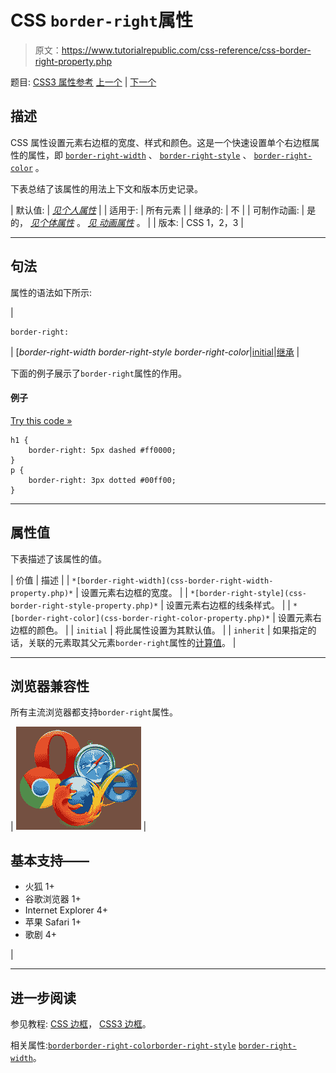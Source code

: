 # CSS `border-right`属性

> 原文：<https://www.tutorialrepublic.com/css-reference/css-border-right-property.php>

题目: [CSS3 属性参考](css3-properties.php) [上一个](css3-border-radius-property.php) | [下一个](css-border-right-color-property.php)

## 描述

CSS 属性设置元素右边框的宽度、样式和颜色。这是一个快速设置单个右边框属性的属性，即 [`border-right-width`](css-border-right-width-property.php) 、 [`border-right-style`](css-border-right-style-property.php) 、 [`border-right-color`](css-border-right-color-property.php) 。

下表总结了该属性的用法上下文和版本历史记录。

| 默认值: | *[见个人属性](#property-values)* |
| 适用于: | 所有元素 |
| 继承的: | 不 |
| 可制作动画: | 是的， *[见个体属性](#property-values)* 。 [*见* *动画属性*](css-animatable-properties.php) 。 |
| 版本: | CSS 1，2，3 |

* * *

## 句法

属性的语法如下所示:

| 

```
border-right: 
```

 | [*border-right-width border-right-style border-right-color*&#124;[initial](../definitions.php#initial)&#124;[继承](../definitions.php#inherit) |

下面的例子展示了`border-right`属性的作用。

#### 例子

[Try this code »](../codelab.php?topic=css&file=border-right-property "Try this code using online Editor")

```
h1 {
    border-right: 5px dashed #ff0000;
}
p {
    border-right: 3px dotted #00ff00;
}
```

* * *

## 属性值

下表描述了该属性的值。

| 价值 | 描述 |
| `*[border-right-width](css-border-right-width-property.php)*` | 设置元素右边框的宽度。 |
| `*[border-right-style](css-border-right-style-property.php)*` | 设置元素右边框的线条样式。 |
| `*[border-right-color](css-border-right-color-property.php)*` | 设置元素右边框的颜色。 |
| `initial` | 将此属性设置为其默认值。 |
| `inherit` | 如果指定的话，关联的元素取其父元素`border-right`属性的[计算值](../definitions.php#computed-value)。 |

* * *

## 浏览器兼容性

所有主流浏览器都支持`border-right`属性。

| ![Browsers Icon](img/e9331123c77668c1832e541c2fca1002.png) | 

## 基本支持——

*   火狐 1+
*   谷歌浏览器 1+
*   Internet Explorer 4+
*   苹果 Safari 1+
*   歌剧 4+

 |

* * *

## 进一步阅读

参见教程: [CSS 边框](../css-tutorial/css-border.php)， [CSS3 边框](../css-tutorial/css3-border.php)。

相关属性:[`border`](css-border-property.php)[`border-right-color`](css-border-right-color-property.php)[`border-right-style`](css-border-right-style-property.php)
[`border-right-width`](css-border-right-width-property.php)。